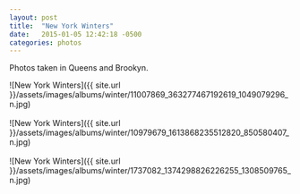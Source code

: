 ```yaml
---
layout: post
title:  "New York Winters"
date:   2015-01-05 12:42:18 -0500
categories: photos
---
```

Photos taken in Queens and Brookyn.

![New York Winters]({{ site.url }}/assets/images/albums/winter/11007869_363277467192619_1049079296_n.jpg)
<br/><br/>
![New York Winters]({{ site.url }}/assets/images/albums/winter/10979679_1613868235512820_850580407_n.jpg)
<br/><br/>
![New York Winters]({{ site.url }}/assets/images/albums/winter/1737082_1374298826226255_1308509765_n.jpg)
